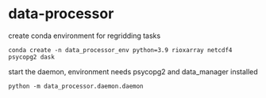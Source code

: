 # data-processor

create conda environment for regridding tasks

```
conda create -n data_processor_env python=3.9 rioxarray netcdf4 psycopg2 dask
```

start the daemon, environment needs psycopg2 and data_manager installed

```
python -m data_processor.daemon.daemon
```